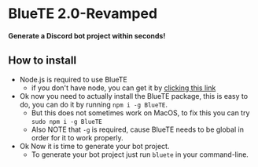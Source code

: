 # BlueTE 2.0-Revamped
#### Generate a Discord bot project within seconds!

## How to install
- Node.js is required to use BlueTE
  - if you don't have node, you can get it by [clicking this link](https://nodejs.org/en)
- Ok now you need to actually install the BlueTE package, this is easy to do, you can do it by running `npm i -g BlueTE`.
   - But this does not sometimes work on MacOS, to fix this you can try `sudo npm i -g BlueTE`
   - Also NOTE that `-g` is required, cause BlueTE needs to be global in order for it to work properly.
- Ok Now it is time to generate your bot project.
   - To generate your bot project just run `bluete` in your command-line.
